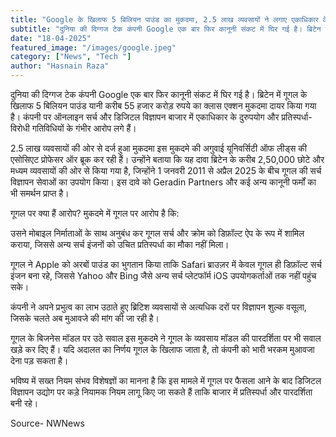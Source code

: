 ```yaml
---
title: "Google के खिलाफ 5 बिलियन पाउंड का मुकदमा, 2.5 लाख व्यवसायों ने लगाए एकाधिकार के आरोप "
subtitle: "दुनिया की दिग्गज टेक कंपनी Google एक बार फिर कानूनी संकट में घिर गई है। ब्रिटेन में गूगल के खिलाफ 5 बिलियन पाउंड यानी करीब 55 हजार करोड़ रुपये का क्लास एक्शन मुकदमा दायर किया गया है। "
date: "18-04-2025"
featured_image: "/images/google.jpeg"
category: ["News", "Tech "]
author: "Hasnain Raza"
---
```


दुनिया की दिग्गज टेक कंपनी Google एक बार फिर कानूनी संकट में घिर गई है। ब्रिटेन में गूगल के खिलाफ 5 बिलियन पाउंड यानी करीब 55 हजार करोड़ रुपये का क्लास एक्शन मुकदमा दायर किया गया है। कंपनी पर ऑनलाइन सर्च और डिजिटल विज्ञापन बाजार में एकाधिकार के दुरुपयोग और प्रतिस्पर्धा-विरोधी गतिविधियों के गंभीर आरोप लगे हैं।

2.5 लाख व्यवसायों की ओर से दर्ज हुआ मुकदमा
इस मुकदमे की अगुवाई यूनिवर्सिटी ऑफ लीड्स की एसोसिएट प्रोफेसर ऑर ब्रूक कर रही हैं। उन्होंने बताया कि यह दावा ब्रिटेन के करीब 2,50,000 छोटे और मध्यम व्यवसायों की ओर से किया गया है, जिन्होंने 1 जनवरी 2011 से अप्रैल 2025 के बीच गूगल की सर्च विज्ञापन सेवाओं का उपयोग किया। इस दावे को Geradin Partners और कई अन्य कानूनी फर्मों का भी समर्थन प्राप्त है।



गूगल पर क्या हैं आरोप?
मुकदमे में गूगल पर आरोप है कि:

उसने मोबाइल निर्माताओं के साथ अनुबंध कर गूगल सर्च और क्रोम को डिफ़ॉल्ट ऐप के रूप में शामिल कराया, जिससे अन्य सर्च इंजनों को उचित प्रतिस्पर्धा का मौका नहीं मिला।

गूगल ने Apple को अरबों पाउंड का भुगतान किया ताकि Safari ब्राउज़र में केवल गूगल ही डिफ़ॉल्ट सर्च इंजन बना रहे, जिससे Yahoo और Bing जैसे अन्य सर्च प्लेटफॉर्म iOS उपयोगकर्ताओं तक नहीं पहुंच सके।

कंपनी ने अपने प्रभुत्व का लाभ उठाते हुए ब्रिटिश व्यवसायों से अत्यधिक दरों पर विज्ञापन शुल्क वसूला, जिसके चलते अब मुआवजे की मांग की जा रही है।

गूगल के बिजनेस मॉडल पर उठे सवाल
इस मुकदमे ने गूगल के व्यवसाय मॉडल की पारदर्शिता पर भी सवाल खड़े कर दिए हैं। यदि अदालत का निर्णय गूगल के खिलाफ जाता है, तो कंपनी को भारी भरकम मुआवजा देना पड़ सकता है।

भविष्य में सख्त नियम संभव
विशेषज्ञों का मानना है कि इस मामले में गूगल पर फैसला आने के बाद डिजिटल विज्ञापन उद्योग पर कड़े नियामक नियम लागू किए जा सकते हैं ताकि बाजार में प्रतिस्पर्धा और पारदर्शिता बनी रहे।

Source- NWNews